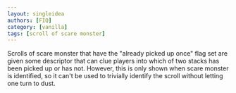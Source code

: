 ```yaml
---
layout: singleidea
authors: [FIQ]
category: [vanilla]
tags: [scroll of scare monster]
---
```

Scrolls of scare monster that have the "already picked up once" flag set are
given some descriptor that can clue players into which of two stacks has been
picked up or has not. However, this is only shown when scare monster is
identified, so it can't be used to trivially identify the scroll without letting
one turn to dust.
